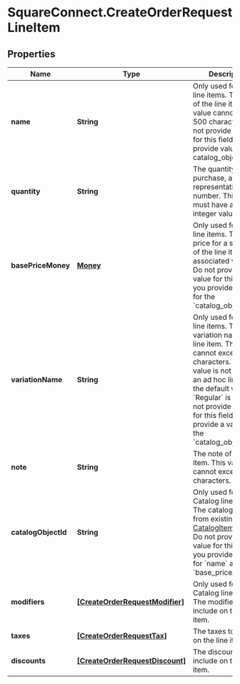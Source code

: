# SquareConnect.CreateOrderRequestLineItem

## Properties
Name | Type | Description | Notes
------------ | ------------- | ------------- | -------------
**name** | **String** | Only used for ad hoc line items. The name of the line item. This value cannot exceed 500 characters.  Do not provide a value for this field if you provide values in catalog_object_id. | [optional] 
**quantity** | **String** | The quantity to purchase, as a string representation of a number.  This string must have a positive integer value. | 
**basePriceMoney** | [**Money**](Money.md) | Only used for ad hoc line items. The base price for a single unit of the line item&#39;s associated variation.  Do not provide a value for this field if you provide a value for the &#x60;catalog_object_id&#x60;. | [optional] 
**variationName** | **String** | Only used for ad hoc line items. The variation name of the line item. This value cannot exceed 255 characters.  If this value is not set for an ad hoc line item, the default value of &#x60;Regular&#x60; is used.  Do not provide a value for this field if you provide a value for the &#x60;catalog_object_id&#x60;. | [optional] 
**note** | **String** | The note of the line item. This value cannot exceed 50 characters. | [optional] 
**catalogObjectId** | **String** | Only used for Catalog line items. The catalog object ID from existing [CatalogItemVariation](#type-catalogitemvariation).  Do not provide a value for this field if you provide a value for &#x60;name&#x60; and &#x60;base_price_money&#x60;. | [optional] 
**modifiers** | [**[CreateOrderRequestModifier]**](CreateOrderRequestModifier.md) | Only used for Catalog line items. The modifiers to include on the line item. | [optional] 
**taxes** | [**[CreateOrderRequestTax]**](CreateOrderRequestTax.md) | The taxes to include on the line item. | [optional] 
**discounts** | [**[CreateOrderRequestDiscount]**](CreateOrderRequestDiscount.md) | The discounts to include on the line item. | [optional] 


